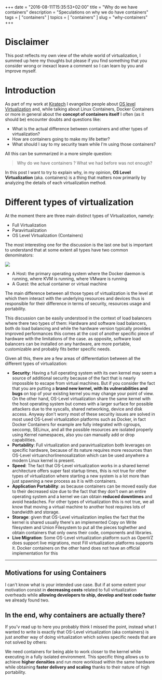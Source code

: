 +++
date        = "2016-08-11T15:35:53+02:00"
title       = "Why do we have containers"
description = "Speculations on why we do have containers"
tags        = [ "containers" ]
topics      = [ "containers" ]
slug        = "why-containers"
+++


# Disclaimer

This post reflects my own view of the whole world of virtualization, I summed up here my thoughts but please
if you find something that you consider wrong or inexact leave a comment so I can learn by you and improve myself.


# Introduction

As part of my work at [Kiratech](http://www.kiratech.it/) I evangelize people about [OS level Virtualization](https://en.wikipedia.org/wiki/Operating-system-level_virtualization)
and, while talking about Linux Containers, Docker Containers or more in general about the **concept of containers itself** I often (as it should be) encounter doubts and questions like:

- What is the actual difference between containers and other types of virtualization?
- How are containers going to make my life better?
- What should I say to my security team while I'm using those containers?

All this can be summarized in a more simple question:

> Why do we have containers ? What we had before was not enough?


In this post I want to try to explain why, in my opinion, **OS Level Virtualization** (aka. containers) is a thing that matters now
primarily by analyzing the details of each virtualization method.

# Different types of virtualization

At the moment there are three main distinct types of Virtualization, namely:

- Full Virtualization
- Paravirtualization
- OS Level Virtualization (Containers)


The most interesting one for the discussion is the last one but is important to understand that at some extent all types have two common denominators:

![](/why-containers/Virtualization.png)

- A Host: the primary operating system where the Docker daemon is running, where KVM is running, where VMware is running
- A Guest: the actual container or virtual machine

The main difference between all those types of virtualization is the level at which them interact with the underlying resources and devices
thus is responsible for their difference in terms of security, resources usage and portability.

This discussion can be easily understood in the context of load balancers where there two types of them: Hardware and software load balancers,
both do load balancing and while the hardware version typically provides improved performances this comes at the cost of another specific piece of hardware with the limitations of the case.
as opposite, software load balancers can be installed on any hardware, are more portable, customizable and probably fits better specific needs.


Given all this, there are a few areas of differentiation between all the different types of virtualization:

- **Security**: Having a full operating system with its own kernel may seem a source of additional security because of the fact
that is nearly impossible to escape from virtual machines. But if you consider the fact that you are putting a **brand new kernel, with its vulnerabilities
and bugs** on top of your existing kernel you may change your point of view. On the other hand, OS-Level virtualization share the same kernel with the host operating system
but comes with a larger surface for possible attackers due to the syscalls, shared networking, device and disk access. Anyway don't worry most of these security issues are
solved in most used OS-Level virtualization platforms such as Docker, in fact Docker Containers for example are fully integrated with cgroups, seccomp, SELinux, and all the possible resources
are isolated properly using Kernel namespaces, also you can manually add or drop capabilities.
- **Portability**: Full virtualization and paravirtualization both leverages on specific hardware, because of its nature requires more resources than
OS-Level virtuanchorlinenosalization which can be used anywhere a modern Linux kernel is present.
- **Speed**: The fact that OS-Level virtualization works in a shared kernel architecture offers super fast startup times, this is not true for other types of virtualization
where starting a new system is a lot more than just spawning a new process as it is with containers.
- **Application Portability**: as because containers can be moved easily due to their decreased size due to the fact that they don't own an entire operating system and a kernel
we can obtain **reduced downtimes** and avoid headaches. For other types of virtualization this is not true, we all know that moving a virtual machine to another
host requires lots of bandwidth and storage.
- **Storage**: given that OS-Level virtualization implies the fact that the kernel is shared usually there's an implemented Copy on Write filesystem and Union Filesystem
to put all the pieces toghether and obtain containers that only owns their code, components and libraries.
- **Live Migration**: Some OS-Level virtualization platform such as OpenVZ does support live migrations, most Fill virtualization platforms supports it. Docker containers on the
other hand does not have an official implementation for this

- - -

## Motivations for using Containers

I can't know what is your intended use case.
But if at some extent your motivation consist in **decreasing costs** related to full virtualization overheads
while **allowing developers to ship, develop and test code faster** we already found two.

## In the end, why containers are actually there?

If you'v read up to here you probably think I missed the point, instead what I wanted to write is exactly that
OS-Level virtualization (aka containers) is just another way of doing virtualization which solves specific needs that are not solved by others:

We need containers for being able to work closer to the kernel while executing in a fully isolated environment.
This specific thing allows us to achieve **higher densities** and run more workload within the same hardware while
obtaining **faster delivery and scaling** thanks to their nature of high portability.

